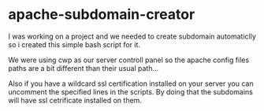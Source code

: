 # apache-subdomain-creator
I was working on a project and we needed to create subdomain automaticlly so i created this simple bash script for it.

We were using cwp as our server controll panel so the apache config files paths are a bit different than their usual path...

Also if you have a wildcard ssl certification installed on your server you can uncomment the specified lines in the scripts.
By doing that the subdomains will have ssl cetrificate installed on them.
